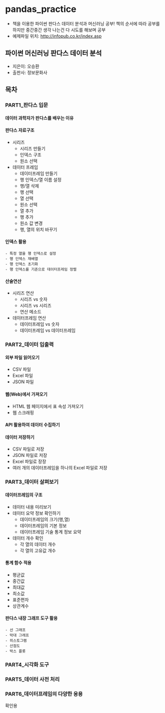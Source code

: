 # pandas_practice
- 책을 이용한 파이썬 판다스 데이터 분석과 머신러닝 공부!
책의 순서에 따라 공부를 하지만 중간중간 생각 나는건 다 시도를 해보며 공부
- 예제파일 위치: http://infopub.co.kr/index.asp

## 파이썬 머신러닝 판다스 데이터 분석
- 지은이: 오승환
- 출판사: 정보문화사

## 목차
### PART1_판다스 입문
#### 데이터 과학자가 판다스를 배우는 이유
#### 판다스 자료구조
- 시리즈
    - 시리즈 만들기
    - 인덱스 구조
    - 원소 선택
- 데이터 프레임
    - 데이터프레임 만들기
    - 행 인덱스/열 이름 설정
    - 행/열 삭제
    - 행 선택
    - 열 선택
    - 원소 선택
    - 열 추가
    - 행 추가
    - 원소 값 변경
    - 행, 열의 위치 바꾸기
#### 인덱스 활용
    - 특정 열을 행 인덱스로 설정
    - 행 인덱스 재배열
    - 행 인덱스 초기화
    - 행 인덱스를 기준으로 데이터프레임 정렬
#### 산술연산
- 시리즈 연산
    - 시리즈 vs 숫자
    - 시리즈 vs 시리즈
    - 연산 메소드
- 데이터프레임 연산
    - 데이터프레임 vs 숫자
    - 데이터프레임 vs 데이터프레임
### PART2_데이터 입출력
#### 외부 파일 읽어오기
- CSV 파일
- Excel 파일
- JSON 파일
#### 웹(Web)에서 가져오기
- HTML 웹 페이지에서 표 속성 가져오기
- 웹 스크래핑
#### API 활용하여 데이터 수집하기
#### 데이터 저장하기
- CSV 파일로 저장
- JSON 파일로 저장
- Excel 파일로 장장
- 여러 개의 데이터프레임을 하나의 Excel 파일로 저장
### PART3_데이터 살펴보기
#### 데이터프레임의 구조
- 데이터 내용 미리보기
- 데이터 요약 정보 확인하기
    - 데이터프레임의 크기(행,열)
    - 데이터프레임의 기본 정보
    - 데이터프레임 기술 통계 정보 요약
- 데이터 개수 확인
    - 각 열의 데이터 개수
    - 각 열의 고유값 개수
#### 통계 함수 적용
- 평균값
- 중간값
- 최대값
- 최소값
- 표준편차
- 상관계수
#### 판다스 내장 그래프 도구 활용
    - 선 그래프
    - 막대 그래프
    - 히스토그램
    - 산점도
    - 박스 플롯
### PART4_시각화 도구

### PART5_데이터 사전 처리

### PART6_데이터프레임의 다양한 응용

확인용